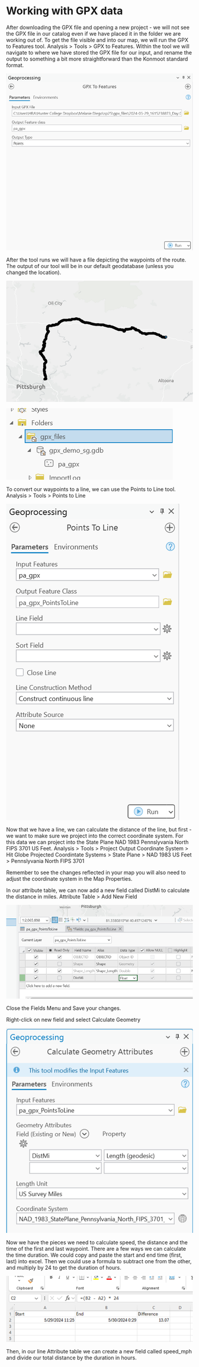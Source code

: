 # Working with GPX data

After downloading the GPX file and opening a new project - we will not see the GPX file in our catalog even if we have placed it in the folder we are working out of. To get the file visible and into our map, we will run the GPX to Features tool. Analysis > Tools > GPX to Features. Within the tool we will navigate to where we have stored the GPX file for our input, and rename the output to something a bit more straightforward than the Konmoot standard format.

![GPX](img/gpx.png)

After the tool runs we will have a file depicting the waypoints of the route. The output of our tool will be in our default geodatabase (unless you changed the location).

![Waypoints](img/waypoints.png)

![GPX Catalog](img/gpx_catalog.png)

To convert our waypoints to a line, we can use the Points to Line tool. Analysis > Tools > Points to Line

![Points to Line](img/points_to_line.png)

Now that we have a line, we can calculate the distance of the line, but first - we want to make sure we project into the correct coordinate system. For this data we can project into the State Plane NAD 1983 Pennslyvania North FIPS 3701 US Feet. 
Analysis > Tools > Project 
Output Coordinate System > Hit Globe
Projected Coordintate Systems > State Plane > NAD 1983 US Feet > Pennslyvania North FIPS 3701

Remember to see the changes reflected in your map you will also need to adjust the coordinate system in the Map Properties.

In our attribute table, we can now add a new field called DistMi to calculate the distance in miles.
Attribute Table > Add New Field

![New Field](img/newfield.png)

Close the Fields Menu and Save your changes.

Right-click on new field and select Calculate Geometry

![Calculate_Geom](img/calculate_geom.png)

Now we have the pieces we need to calculate speed, the distance and the time of the first and last waypoint. There are a few ways we can calculate the time duration. We could copy and paste the start and end time (first, last) into excel. Then we could use a formula to subtract one from the other, and multiply by 24 to get the duration of hours.

![Excel](img/excel.png)

Then, in our line Attribute table we can create a new field called speed_mph and divide our total distance by the duration in hours.

